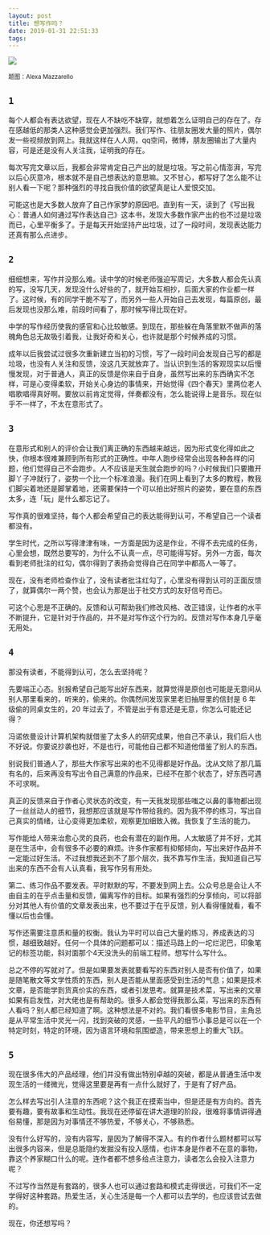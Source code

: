 ```yaml
---
layout: post
title: 想写作吗？
date: 2019-01-31 22:51:33
tags: 
---
```


![](https://i.loli.net/2019/01/31/5c52d68bb1a3f.png)

<small>题图：Alexa Mazzarello</small>

## `1`

每个人都会有表达欲望，现在人不缺吃不缺穿，就想着怎么证明自己的存在了。存在感越低的那类人这种感觉会更加强烈。我们写作、往朋友圈发大量的照片，偶尔发一些视频放到网上。我就这样在人人网，qq空间，微博，朋友圈输出了大量内容，可是还是没有人关注我，证明我的存在。

每次写完文章以后，我都会非常肯定自己产出的就是垃圾。写之前心情澎湃，写完以后心灰意冷，根本就不是自己想表达的意思嘛。又不甘心，都写好了怎么能不让别人看一下呢？那种强烈的寻找自我价值的欲望真是让人爱恨交加。

可能这也是大多数人放弃了自己作家梦的原因吧。直到有一天，读到了《写出我心：普通人如何通过写作表达自己》这本书，发现大多数作家产出的也不过是垃圾而已，心里平衡多了。于是每天开始坚持产出垃圾，过了一段时间，发现表达能力还真有那么点进步。

## `2`

细细想来，写作并没那么难。读中学的时候老师强迫写周记，大多数人都会先认真的写，没写几天，发现没什么好些的了，就开始互相抄，后面大家的作业都一样了。这时候，有的同学干脆不写了，而另外一些人开始自己去发现，每篇原创，最后发现也没那么难，前段时间看了，那时候写得比现在好。

中学的写作经历使我的感官和心比较敏感。到现在，那些躲在角落里默不做声的落魄角色总无故吸引着我，让我好奇和关心，也许就是那个时候养成的习惯。

成年以后我尝试过很多次重新建立当初的习惯，写了一段时间会发现自己写的都是垃圾，也没有人关注和反馈，没这几天就放弃了。当认识到生活的客观现实以后慢慢发现，对于普通人，真正的反馈是你来自于自身，虽然写出来的东西确实不怎样，可是心变得柔软，开始关心身边的事情来，开始觉得《四个春天》里两位老人唱歌唱得真好啊。要放以前肯定觉得，伴奏都没有，怎么能说得上是音乐。现在似乎不一样了，不太在意形式了。

## `3`

在意形式和别人的评价会让我们离正确的东西越来越远，因为形式变化得如此之快，你根本很难兼顾到所有形式的正确性。中年人跑步经常会出现各种各样的问题，他们觉得自己不会跑步。人不应该是天生就会跑步的吗？小时候我们只要撒开脚丫子冲就行了，姿势一个比一个标准浪漫。我们在网上看到了太多的教程，教我们脚尖着地还是脚掌着地，还需要保持一个可以拍出好照片的姿势，要在意的东西太多，连「玩」是什么都忘记了。

写作真的很难坚持，每个人都会希望自己的表达能得到认可，不希望自己一个读者都没有。

学生时代，之所以写得津津有味，一方面是因为这是作业，不得不去完成的任务，心里会想，既然总要写的，为什么不认真一点，尽可能得写好。另外一方面，每次看到老师批注的红勾，偶尔得到了表扬会觉得自己在同学中都高人一等了。

现在，没有老师检查作业了，没有读者批注红勾了，心里没有得到认可的正面反馈了，就算偶尔一两个赞，也会认为那是出于社交方式的友好信号而已。

可这个心思是不正确的。反馈和认可帮助我们修改风格、改正错误，让作者的水平不断提升，它是针对于作品的，并不是对写作这个行为的。反馈对写作本身几乎毫无用处。

## `4`

那没有读者，不能得到认可，怎么去坚持呢？

先要端正心态。别报希望自己能写出好东西来，就算觉得是原创也可能是无意间从别人那里看来的，听来的，偷来的。你偶然间发现家里老旧抽屉里的信封是 6 年级偷的同桌女生的，20 年过去了，不管是出于有意还是无意，你怎么可能还记得？

冯诺依曼设计计算机架构就借鉴了太多人的研究成果，他自己不承认，我们后人也不好说。你要说抄袭也好，不是也行，可能他自己都不知道他借鉴了别人的东西。

别说我们普通人了，那些大作家写出来的也不见得都是好作品。沈从文除了那几篇有名的，后来再没有写出令自己满意的作品来，已经不在那个状态了，好东西可遇不可求啊。

真正的反馈来自于作者心灵状态的改变，有一天我发现那些嗤之以鼻的事物都出现了一丝丝动人的细节，我想那应该就是写作带给我的。因为我不停的练习，写出自己真实的情绪，让心变得更加柔软，观察更加细致入微。我恢复了生活的能力。

写作能给人带来治愈心灵的良药，也会有潜在的副作用。人太敏感了并不好，尤其是在生活中，会有很多不必要的麻烦。许多作家都有抑郁倾向，写出来好作品并不一定能过好生活。不过我想我还到不了那个层次，我不靠写作生活，我知道自己写出来的东西不会有人认真看，我写作另有用处。

第二、练习作品不要发表。平时默默的写，不要发到网上去。公众号总是会让人不由自主的在乎点击量和反馈，偏离写作的目标。如果有强烈的分享倾向，可以将部分对其他人有价值的文章发表出来，也不要过于在乎反馈，别人看得懂就看，看不懂以后也会懂。

写作还需要注意质和量的权衡。我认为平时可以自己大量的练习，养成表达的习惯，越细致越好。任何一个具体的问题都可以：描述马路上的一坨烂泥巴，印象笔记的标签功能，斜对面那个4天没洗头的前端工程师。想写什么写什么。

总之不停的写就对了。但是如果要发表就要看写的东西对别人是否有价值了，如果是随笔散文等文学性质的东西，别人是否能从里面感受到生活的气息；如果是技术文章，是否能学到货真价实的东西，或者引发思考。就算是技术菜，写出来的文章如果有启发性，对大佬也是有帮助的。很多人都会觉得我那么菜，写出来的东西有人看吗？别人都已经知道了啊。这种想法是不对的。我们看很多电影节目，主角总是从平常生活中灵光一闪，找到突破的灵感，一些平凡的细节小事总是可以在一个特定时刻，特定的环境，因为语言环境和氛围塑造，带来思想上的重大飞跃。

## `5`

现在很多伟大的产品经理，他们并没有做出特别卓越的突破，都是从普通生活中发现生活的一缕微光，觉得这里要是再有一点什么就好了，于是有了好产品。

怎么样去写出引人注意的东西呢？这个我正在摸索当中，但是还是有方向的。首先要有趣，要有故事和生动性。我现在还停留在讲大道理的阶段，很难将事情讲得通俗易懂，那是因为对事情还不够热爱，不够关心，不够熟悉。

没有什么好写的，没有内容写，是因为了解得不深入。有的作者什么题材都可以写出很多内容来，但是总能隐约发掘没有投入感情，也许本身是作者不在意的事物，靠这个养家糊口什么的呢。连作者都不想多给点注意力，读者怎么会投入注意力呢？

不过写作当然是有套路的，很多人也可以通过套路和模式走得很远，可我们不一定学得好这种套路。热爱生活，关心生活是每一个人都可以去学的，也应该尝试去做的。

现在，你还想写吗？

